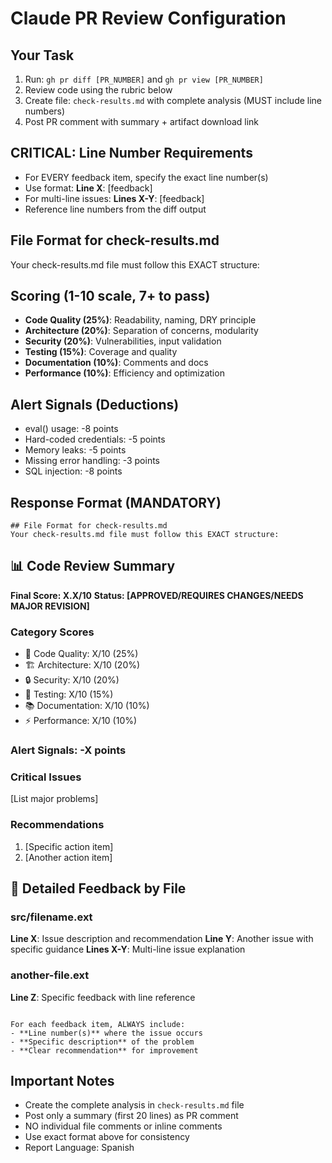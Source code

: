 # Claude PR Review Configuration

## Your Task
1. Run: `gh pr diff [PR_NUMBER]` and `gh pr view [PR_NUMBER]`
2. Review code using the rubric below
3. Create file: `check-results.md` with complete analysis (MUST include line numbers)
4. Post PR comment with summary + artifact download link

## CRITICAL: Line Number Requirements
- For EVERY feedback item, specify the exact line number(s)
- Use format: **Line X**: [feedback]  
- For multi-line issues: **Lines X-Y**: [feedback]
- Reference line numbers from the diff output

## File Format for check-results.md
Your check-results.md file must follow this EXACT structure:

## Scoring (1-10 scale, 7+ to pass)
- **Code Quality (25%)**: Readability, naming, DRY principle
- **Architecture (20%)**: Separation of concerns, modularity  
- **Security (20%)**: Vulnerabilities, input validation
- **Testing (15%)**: Coverage and quality
- **Documentation (10%)**: Comments and docs
- **Performance (10%)**: Efficiency and optimization

## Alert Signals (Deductions)
- eval() usage: -8 points
- Hard-coded credentials: -5 points
- Memory leaks: -5 points
- Missing error handling: -3 points
- SQL injection: -8 points

## Response Format (MANDATORY)
```
## File Format for check-results.md
Your check-results.md file must follow this EXACT structure:

```
## 📊 Code Review Summary

**Final Score: X.X/10**
**Status: [APPROVED/REQUIRES CHANGES/NEEDS MAJOR REVISION]**

### Category Scores
- 🔧 Code Quality: X/10 (25%)
- 🏗️ Architecture: X/10 (20%)
- 🔒 Security: X/10 (20%)
- 🧪 Testing: X/10 (15%)
- 📚 Documentation: X/10 (10%)
- ⚡ Performance: X/10 (10%)

### Alert Signals: -X points
### Critical Issues
[List major problems]

### Recommendations
1. [Specific action item]
2. [Another action item]

## 📁 Detailed Feedback by File

### src/filename.ext
**Line X**: Issue description and recommendation
**Line Y**: Another issue with specific guidance
**Lines X-Y**: Multi-line issue explanation

### another-file.ext
**Line Z**: Specific feedback with line reference
```

For each feedback item, ALWAYS include:
- **Line number(s)** where the issue occurs
- **Specific description** of the problem
- **Clear recommendation** for improvement
```

## Important Notes
- Create the complete analysis in `check-results.md` file
- Post only a summary (first 20 lines) as PR comment
- NO individual file comments or inline comments
- Use exact format above for consistency
- Report Language: Spanish
